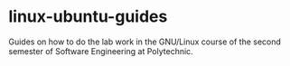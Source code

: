 # linux-ubuntu-guides
Guides on how to do the lab work in the GNU/Linux course of the second semester of Software Engineering at Polytechnic.
